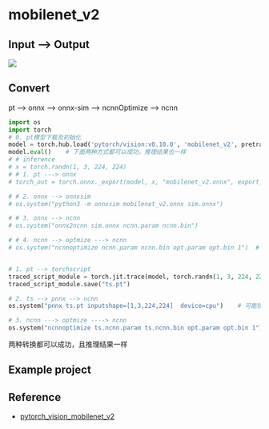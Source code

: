 # mobilenet_v2

## Input --> Output

![](https://pytorch.org/assets/images/mobilenet_v2_2.png)

## Convert 

pt --> onnx --> onnx-sim --> ncnnOptimize --> ncnn

```python
import os
import torch
# 0. pt模型下载及初始化
model = torch.hub.load('pytorch/vision:v0.10.0', 'mobilenet_v2', pretrained=True)
model.eval()    # 下面两种方式都可以成功，推理结果也一样
# # inference
# x = torch.randn(1, 3, 224, 224)
# # 1. pt ---> onnx
# torch_out = torch.onnx._export(model, x, "mobilenet_v2.onnx", export_params=True)

# # 2. onnx --> onnxsim
# os.system("python3 -m onnxsim mobilenet_v2.onnx sim.onnx")

# # 3. onnx --> ncnn
# os.system("onnx2ncnn sim.onnx ncnn.param ncnn.bin")

# # 4. ncnn --> optmize ---> ncnn
# os.system("ncnnoptimize ncnn.param ncnn.bin opt.param opt.bin 1")  # 数字0 代表fp32 ；1代表fp16


# 1. pt --> torchscript
traced_script_module = torch.jit.trace(model, torch.randn(1, 3, 224, 224), strict=False)    # 最低要求224
traced_script_module.save("ts.pt")

# 2. ts --> pnnx --> ncnn
os.system("pnnx ts.pt inputshape=[1,3,224,224]  device=cpu")    # 可能错误

# 3. ncnn ---> optmize ----> ncnn
os.system("ncnnoptimize ts.ncnn.param ts.ncnn.bin opt.param opt.bin 1")  # 数字0 代表fp32 ；1代表fp16
```
两种转换都可以成功，且推理结果一样

## Example project


## Reference

- [pytorch_vision_mobilenet_v2](https://pytorch.org/hub/pytorch_vision_mobilenet_v2/)


